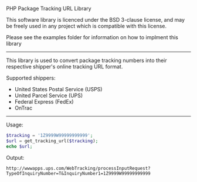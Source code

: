 PHP Package Tracking URL Library

This software library is licenced under the BSD 3-clause license, and may be
freely used in any project which is compatible with this license. 

Please see the examples folder for information on how to implment this library


---


This library is used to convert package tracking numbers into their respective
shipper's online tracking URL format. 

Supported shippers:
* United States Postal Service (USPS)
* United Parcel Service (UPS)
* Federal Express (FedEx)
* OnTrac


---


Usage:
```php
$tracking = '1Z9999W99999999999';
$url = get_tracking_url($tracking);
echo $url;
```

Output:
```
http://wwwapps.ups.com/WebTracking/processInputRequest?TypeOfInquiryNumber=T&InquiryNumber1=1Z9999W99999999999
```


